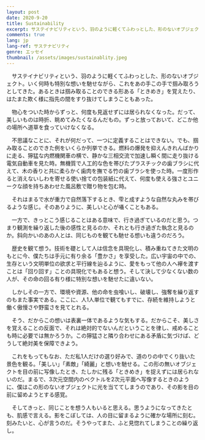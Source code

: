 ```yaml
---
layout: post
date: 2020-9-20
title: Sustainability
excerpt: サステイナビリティという、羽のように軽くてふわっとした、形のないオブジェクト。いく何時も特別な想いを馳せながら、これをあの手この手で掴み取ろうとしてきた。あるときは掴み取ることのできる形ある「ときめき」を覚えたり、はたまた欺く様に指先の間をすり抜けてしまうこともあった。
comments: true
lang: jp
lang-ref: サステナビリティ
genre: エッセイ
thumbnail: /assets/images/sustainablity.jpeg
---
```


　サステイナビリティという、羽のように軽くてふわっとした、形のないオブジェクト。いく何時も特別な想いを馳せながら、これをあの手この手で掴み取ろうとしてきた。あるときは掴み取ることのできる形ある「ときめき」を覚えたり、はたまた欺く様に指先の間をすり抜けてしまうこともあった。

　物心をついた時からずっと、何度も見返せずには居られなくなった。だって、美しいものは時折、眺めてみたくなるんだもの。ずっと放っておいて、どこか他の場所へ道草を食っていけなくなる。

　不思議なことに、それが何だって、一つに定義することはできない。でも、掴み取ることのできた例をいくらか列挙できる。燃料の爆発を抑えんきれんばかりに走る、獰猛な内燃機関車の横で、静かな三相交流で加速し瞬く間に走り抜ける電気自動車を見た時。無機質で人工的な色を帯びたプラスチックの歯ブラシに代えて、木の香りと共に柔らかく歯肉を撫でる竹の歯ブラシを使った時。一度形作ると消えないしわを寄せる使い捨ての包装紙に代えて、何度も使える強さとユニークな顔を持ちあわせた風呂敷で贈り物を包む時。

　それはまるで水が重力で自然落下するとき、雫と成すような自然な丸みを帯びるような感じ。そのありように、美しいと心が囁くこともある。

　一方で、きっとこう感じることはある意味で、行き過ぎているのだと思う。つまり観測を繰り返した後の感性と見るのか、それとも行き過ぎた執念と見るのか。斜向かいのあの人とは、同じものを観ても馳せる想いも違うのだろう。

　歴史を観て想う。技術を礎として人は信念を具現化し、積み重ねてきた文明のもとに今、僕たちは手元に有り余る「豊かさ」を享受した。広い宇宙の中での、生存という文明単位の欲求と平行線を辿るように、愛をもって他の人へ襷を渡すことは「回り回す」ことの具現化でもあると想う。そして決して少なくない数の人が、その命の回る有り様に特別な想いを馳せたに違いない。

　しかしその一方で、環境や資源、他の命を虫喰いし、破壊し、強奪を繰り返すのもまた事実である。ここに、人1人単位で観てもすでに、存続を維持しようと働く傲慢さや野蛮さを見てとれる。

　そう、だからこの想いは表裏一体であるような気もする。だからこそ、美しさを覚えることの反面で、それは絶対的でないんだということを律し、戒めることも時に必要では無かろうか。この獰猛さと隣り合わせにある矛盾に気づけば、どうして絶対美を保障できよう。

　これをもってもなお、ただ私1人だけの選り好みで、道のりの中でくり抜いた景色を観る。「美しい」「素敵」「綺麗」と想いを馳せる。この形の無いオブジェクトを目の前に写像したとき、たしかに残る「ときめき」を捉えずには居られないのだ。まるで、3次元空間内のベクトルを2次元平面へ写像するときのように、僕はこの形のないオブジェクトに光を当ててしまうのであり、その影を目の前に留めようとする感覚。

　そしてきっと、同じことを想う人もいると思える。思うようになってきたとも、肌感で言える。影をこぼしては、人の目に留まるように確かな場所に刻む。刻みたいと、心が言うのだ。そうやってまた、ふと見惚れてしまうことの繰り返し。
